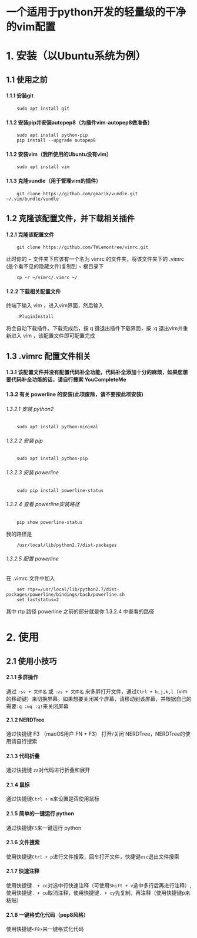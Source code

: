一个适用于python开发的轻量级的干净的vim配置
======================================
# 1. 安装（以Ubuntu系统为例）
## 1.1 使用之前
#### 1.1.1 安装git
```
    sudo apt install git
```
#### 1.1.2 安装pip并安装autopep8（为插件vim-autopep8做准备）
```
    sudo apt install python-pip
    pip install --upgrade autopep8
```
#### 1.1.2 安装vim（我所使用的Ubuntu没有vim）
```
    sudo apt install vim
```
#### 1.1.3 克隆vundle（用于管理vim的插件）
```
    git clone https://github.com/gmarik/vundle.git ~/.vim/bundle/vundle
```
## 1.2 克隆该配置文件，并下载相关插件
#### 1.2.1 克隆该配置文件
```
    git clone https://github.com/TWLemontree/vimrc.git
```
此时你的 ~ 文件夹下应该有一个名为 vimrc 的文件夹，将该文件夹下的 .vimrc (是个看不见的隐藏文件)复制到 ~ 根目录下
```
    cp -r ~/vimrc/.vimrc ~/
```
#### 1.2.2 下载相关配置文件
终端下输入 vim ，进入vim界面，然后输入
```
    :PluginInstall
```
将会自动下载插件。下载完成后，按 q 键退出插件下载界面，按 :q 退出vim并重新进入 vim ，该配置文件即可配置完成
## 1.3 .vimrc 配置文件相关
#### 1.3.1 该配置文件并没有配置代码补全功能，代码补全添加十分的麻烦，如果您想要代码补全功能的话，请自行搜索 YouCompleteMe
#### 1.3.2 有关 powerline 的安装(此项废除，请不要按此项安装)
###### 1.3.2.1 安装 python2
```
    sudo apt install python-minimal
```
###### 1.3.2.2 安装 pip
```
    sudo apt install python-pip
```
###### 1.3.2.3 安装 powerline
```
    sudo pip install powerline-status
```
###### 1.3.2.4 查看 powerline安装路径
```
    pip show powerline-status
```
我的路径是
```
    /usr/local/lib/python2.7/dist-packages
```
###### 1.3.2.5 配置 powerline
在 .vimrc 文件中加入
```
    set rtp+=/usr/local/lib/python2.7/dist-packages/powerline/bindings/bash/powerline.sh
    set laststatus=2 
```
其中 rtp 路径 powerline 之前的部分就是你 1.3.2.4 中查看的路径
# 2. 使用
## 2.1 使用小技巧
#### 2.1.1 多屏操作
通过 ``` :sv + 文件名 ``` 或 ``` :vs + 文件名 ``` 来多屏打开文件，通过``` Ctrl + h,j,k,l ```（vim的移动键）来切换屏幕。如果想要关闭某个屏幕，请移动到该屏幕，并根据自己的需要``` :q :wq :q! ```来关闭屏幕
#### 2.1.2 NERDTree
通过快捷键 F3 （macOS用户 FN + F3） 打开/关闭 NERDTree，NERDTree的使用请自行搜索
#### 2.1.3 代码折叠
通过快捷键 ``` za ```对代码进行折叠和展开
#### 2.1.4 鼠标
通过快捷键``` Ctrl + m ```来设置是否使用鼠标
#### 2.1.5 简单的一键运行 python
通过快捷键``` F5 ```来一键运行 python
#### 2.1.6 文件搜索
使用快捷键``` Ctrl + p ```进行文件搜索，回车打开文件，快捷键``` esc ```退出文件搜索
#### 2.1.7 快速注释
使用快捷键``` . + cc ```对选中行快速注释（可使用``` Shift + v ```选中多行后再进行注释）,
使用快捷键``` . + cu ```取消注释，使用快捷键``` . + cy ```先复制，再注释（使用快捷键p来粘贴）
#### 2.1.8 一键格式化代码（pep8风格）
使用快捷键``` <F8> ```来一键格式化代码


